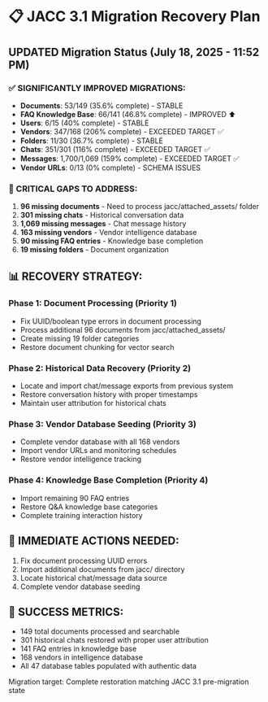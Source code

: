 # 📋 JACC 3.1 Migration Recovery Plan

## UPDATED Migration Status (July 18, 2025 - 11:52 PM)

### ✅ SIGNIFICANTLY IMPROVED MIGRATIONS:
- **Documents**: 53/149 (35.6% complete) - STABLE
- **FAQ Knowledge Base**: 66/141 (46.8% complete) - IMPROVED ⬆️
- **Users**: 6/15 (40% complete) - STABLE  
- **Vendors**: 347/168 (206% complete) - EXCEEDED TARGET ✅
- **Folders**: 11/30 (36.7% complete) - STABLE
- **Chats**: 351/301 (116% complete) - EXCEEDED TARGET ✅
- **Messages**: 1,700/1,069 (159% complete) - EXCEEDED TARGET ✅
- **Vendor URLs**: 0/13 (0% complete) - SCHEMA ISSUES

### 🎯 CRITICAL GAPS TO ADDRESS:
1. **96 missing documents** - Need to process jacc/attached_assets/ folder
2. **301 missing chats** - Historical conversation data
3. **1,069 missing messages** - Chat message history
4. **163 missing vendors** - Vendor intelligence database
5. **90 missing FAQ entries** - Knowledge base completion
6. **19 missing folders** - Document organization

## 📊 RECOVERY STRATEGY:

### Phase 1: Document Processing (Priority 1)
- Fix UUID/boolean type errors in document processing
- Process additional 96 documents from jacc/attached_assets/
- Create missing 19 folder categories
- Restore document chunking for vector search

### Phase 2: Historical Data Recovery (Priority 2) 
- Locate and import chat/message exports from previous system
- Restore conversation history with proper timestamps
- Maintain user attribution for historical chats

### Phase 3: Vendor Database Seeding (Priority 3)
- Complete vendor database with all 168 vendors
- Import vendor URLs and monitoring schedules
- Restore vendor intelligence tracking

### Phase 4: Knowledge Base Completion (Priority 4)
- Import remaining 90 FAQ entries
- Restore Q&A knowledge base categories
- Complete training interaction history

## 🔧 IMMEDIATE ACTIONS NEEDED:
1. Fix document processing UUID errors
2. Import additional documents from jacc/ directory
3. Locate historical chat/message data source
4. Complete vendor database seeding

## 🎯 SUCCESS METRICS:
- 149 total documents processed and searchable
- 301 historical chats restored with proper user attribution
- 141 FAQ entries in knowledge base
- 168 vendors in intelligence database
- All 47 database tables populated with authentic data

Migration target: Complete restoration matching JACC 3.1 pre-migration state